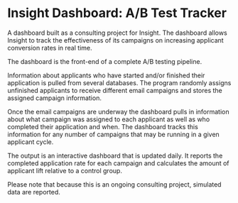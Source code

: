 # Insight Dashboard: A/B Test Tracker

A dashboard built as a consulting project for Insight. The dashboard allows Insight to track the effectiveness of its campaigns on increasing applicant conversion rates in real time.

The dashboard is the front-end of a complete A/B testing pipeline.  

Information about applicants who have started and/or finished their application is pulled from several databases. The program randomly assigns unfinished applicants to receive different email campaigns and stores the assigned campaign information.

Once the email campaigns are underway the dashboard pulls in information about what campaign was assigned to each applicant as well as who completed their application and when. The dashboard tracks this information for any number of campaigns that may be running in a given applicant cycle.

The output is an interactive dashboard that is updated daily. It reports the completed application rate for each campaign and calculates the amount of applicant lift relative to a control group.

Please note that because this is an ongoing consulting project, simulated data are reported.
